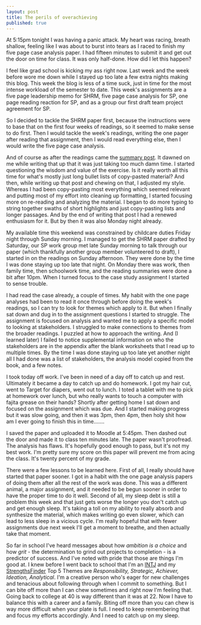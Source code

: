 ```yaml
---
layout: post
title: The perils of overachieving
published: true
---
```


At 5:15pm tonight I was having a panic attack. My heart was racing, breath shallow, feeling like I was about to burst into tears as I raced to finish my five page case analysis paper. I had fifteen minutes to submit it and get out the door on time for class. It was only half-done. How did I let this happen?

I feel like grad school is kicking my ass right now. Last week and the week before wore me down while I stayed up too late a few extra nights making this blog. This week the blog is less of a time suck, just in time for the most intense workload of the semester to date. This week's assignments are a five page leadership memo for SHRM, five page case analysis for SP, one page reading reaction for SP, and as a group our first draft team project agreement for SP.

So I decided to tackle the SHRM paper first, because the instructions were to base that on the first four weeks of readings, so it seemed to make sense to do first. Then I would tackle the week's readings, writing the one pager after reading that assignment, then I would read everything else, then I would write the five page case analysis.

And of course as after the readings came the [summary post](/readings-wk-5-f17/). It dawned on me while writing that up that it was just taking too much damn time. I started questioning the wisdom and value of the exercise. Is it really worth all this time for what's mostly just long bullet lists of copy-pasted material? And then, while writing up that post and chewing on that, I adjusted my style. Whereas I had been copy-pasting most everything which seemed relevant and putting most of my effort into cleaning up formatting, I started focusing more on re-reading and analyzing the material. I began to do more typing to string together swaths of short highlights and just copy-pasting lists and longer passages. And by the end of writing that post I had a renewed enthusiasm for it. But by then it was also Monday night already.

My available time this weekend was constrained by childcare duties Friday night through Sunday morning. I managed to get the SHRM paper drafted by Saturday, our SP work group met late Sunday morning to talk through our paper (which thankfully another group member volunteered to draft), I started in on the readings on Sunday afternoon. They were done by the time I was done staying up too late that night. On Monday there was work, then family time, then schoolwork time, and the reading summaries were done a bit after 10pm. When I turned focus to the case study assignment I started to sense trouble.

I had read the case already, a couple of times. My habit with the one page analyses had been to read it once through before doing the week's readings, so I can try to look for themes which apply to it. But when I finally sat down and dug in to the assignment questions I started to struggle. The assignment is focused on analysis and wanted me to apply a specific model to looking at stakeholders. I struggled to make connections to themes from the broader readings. I puzzled at how to approach the writing. And (I learned later) I failed to notice supplemental information on who the stakeholders are in the appendix after the blank worksheets that I read up to multiple times. By the time I was done staying up too late yet another night all I had done was a list of stakeholders, the analysis model copied from the book, and a few notes.

I took today off work. I've been in need of a day off to catch up and rest. Ultimately it became a day to catch up and do homework. I got my hair cut, went to Target for diapers, went out to lunch. I toted a tablet with me to pick at homework over lunch, but who really wants to touch a computer with fajita grease on their hands? Shortly after getting home I sat down and focused on the assignment which was due. And I started making progress but it was slow going, and then it was 3pm, then 4pm, then holy shit how am I ever going to finish this in time.......

I saved the paper and uploaded it to Moodle at 5:45pm. Then dashed out the door and made it to class ten minutes late. The paper wasn't proofread. The analysis has flaws. It's hopefully good enough to pass, but it's not my best work. I'm pretty sure my score on this paper will prevent me from acing the class. It's twenty percent of my grade.

There were a few lessons to be learned here. First of all, I really should have started that paper sooner. I got in a habit with the one page analysis papers of doing them after all the rest of the work was done. This was a different animal, a major assignment, and it needed to be begun sooner in order to have the proper time to do it well. Second of all, my sleep debt is still a problem this week and that just gets worse the longer you don't catch up and get enough sleep. It's taking a toll on my ability to really absorb and synthesize the material, which makes writing go even slower, which can lead to less sleep in a vicious cycle. I'm really hopeful that with fewer assignments due next week I'll get a moment to breathe, and then actually take that moment.

So far in school I've heard messages about how _ambition is a choice_ and how _grit_ - the determination to grind out projects to completion - is a predictor of success. And I've noted with pride that those are things I'm good at. I knew before I went back to school that I'm an [INTJ](https://www.16personalities.com/intj-personality) and my [StrengthsFinder](http://strengths.gallup.com/en-us/default.aspx) Top 5 Themes are _Responsibility, Strategic, Achiever, Ideation, Analytical_. I'm a creative person who's eager for new challenges and tenacious about following through when I commit to something. But I can bite off more than I can chew sometimes and right now I'm feeling that. Going back to college at 40 is way different than it was at 22. Now I have to balance this with a career and a family. Biting off more than you can chew is way more difficult when your plate is full. I need to keep remembering that and focus my efforts accordingly. And I need to catch up on my sleep.
